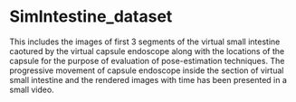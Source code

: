 # SimIntestine_dataset
This includes the images of first 3 segments of the virtual small intestine caotured by the virtual capsule endoscope along with the locations of the capsule for the purpose of evaluation of pose-estimation techniques.
The progressive movement of capsule endoscope inside the section of virtual small intestine and the rendered images with time has been presented in a small video.

